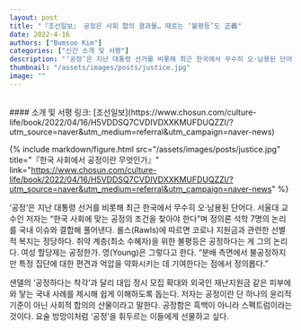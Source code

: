 ```yaml
---
layout: post
title: "『조선일보』 공정은 사회 합의 결과물… 때로는 ‘불평등’도 正義"
date: 2022-4-16
authors: ["Bumsoo Kim"]
categories: ["신간 소개 및 서평"]
description: "‘공정’은 지난 대통령 선거를 비롯해 최근 한국에서 무수히 오·남용된 단어다. 서울대 교수인 저자는 “한국 사회에 맞는 공정의 조건을 찾아야 한다”며 정의론 석학 7명의 논리를 국내 이슈와 결합해 풀어낸다."
thumbnail: "/assets/images/posts/justice.jpg"
image: ""
---
```


<br>
#### 소개 및 서평 링크: [조선일보](https://www.chosun.com/culture-life/book/2022/04/16/H5VDDSQ7CVDIVDXXKMUFDUQZZI/?utm_source=naver&utm_medium=referral&utm_campaign=naver-news)

{% include markdown/figure.html src="/assets/images/posts/justice.jpg" title="『한국 사회에서 공정이란 무엇인가』" link="https://www.chosun.com/culture-life/book/2022/04/16/H5VDDSQ7CVDIVDXXKMUFDUQZZI/?utm_source=naver&utm_medium=referral&utm_campaign=naver-news" %}

‘공정’은 지난 대통령 선거를 비롯해 최근 한국에서 무수히 오·남용된 단어다. 서울대 교수인 저자는 “한국 사회에 맞는 공정의 조건을 찾아야 한다”며 정의론 석학 7명의 논리를 국내 이슈와 결합해 풀어낸다. 롤스(Rawls)에 따르면 코로나 지원금과 관련한 선별적 복지는 정당하다. 취약 계층(최소 수혜자)을 위한 불평등은 공정하다는 게 그의 논리다. 여성 할당제는 공정한가. 영(Young)은 그렇다고 한다. “분배 측면에서 불공정하지만 특정 집단에 대한 편견과 억압을 약화시키는 데 기여한다는 점에서 정의롭다.”

샌델의 ‘공정하다는 착각’과 달리 대입 정시 모집 확대와 외국인 재난지원금 같은 피부에 와 닿는 국내 사례를 제시해 쉽게 이해하도록 돕는다. 저자는 공정이란 단 하나의 윤리적 기준이 아닌 사회적 합의의 산물이라고 말한다. 공정함은 흑백이 아니라 스펙트럼이라는 것이다. 요술 방망이처럼 ‘공정’을 휘두르는 이들에게 선물하고 싶다.

<br>
